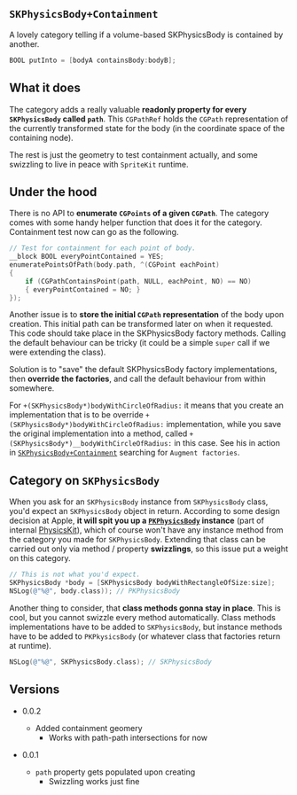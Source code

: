 `SKPhysicsBody+Containment`
---------------------------


A lovely category telling if a volume-based SKPhysicsBody is contained by another.


```Objective-C
BOOL putInto = [bodyA containsBody:bodyB];
```

What it does
------------

The category adds a really valuable **readonly property for every `SKPhysicsBody` called `path`**.
This `CGPathRef` holds the `CGPath` representation of the currently transformed state for the
body (in the coordinate space of the containing node).

The rest is just the geometry to test containment actually, and some swizzling to live in peace
with `SpriteKit` runtime.


Under the hood
--------------

There is no API to **enumerate `CGPoints` of a given `CGPath`**. The category comes with some handy
helper function that does it for the category. Containment test now can go as the following.

```Objective-C
// Test for containment for each point of body.
__block BOOL everyPointContained = YES;
enumeratePointsOfPath(body.path, ^(CGPoint eachPoint)
{
    if (CGPathContainsPoint(path, NULL, eachPoint, NO) == NO)
    { everyPointContained = NO; }
});
```

Another issue is to **store the initial `CGPath` representation** of the body upon creation. This initial
path can be transformed later on when it requested. This code should take place in the SKPhysicsBody
factory methods. Calling the default behaviour can be tricky (it could be a simple `super` call if we were
extending the class).

Solution is to "save" the default SKPhysicsBody factory implementations, then **override the factories**,
and call the default behaviour from within somewhere.

For `+(SKPhysicsBody*)bodyWithCircleOfRadius:` it means that you create an implementation that is to
be override `+(SKPhysicsBody*)bodyWithCircleOfRadius:` implementation, while you save the original
implementation into a method, called `+(SKPhysicsBody*)__bodyWithCircleOfRadius:` in this case. See 
his in action in [`SKPhysicsBody+Containment`][1] searching for `Augment factories`.


Category on `SKPhysicsBody`
---------------------------

When you ask for an `SKPhysicsBody` instance from `SKPhysicsBody` class, you'd expect an
`SKPhysicsBody` object in return. According to some design decision at Apple, **it will spit you
up a [`PKPhysicsBody`][1] instance** (part of internal [PhysicsKit][2]), which of course won't have
any instance method from the category you made for `SKPhysicsBody`. Extending that class can be
carried out only via method / property **swizzlings**, so this issue put a weight on this category.

```Objective-C
// This is not what you'd expect.
SKPhysicsBody *body = [SKPhysicsBody bodyWithRectangleOfSize:size];
NSLog(@"%@", body.class)); // PKPhysicsBody
```

Another thing to consider, that **class methods gonna stay in place**. This is cool, but you cannot
swizzle every method automatically. Class methods implementations have to be added to `SKPhysicsBody`,
but instance methods have to be added to `PKPkysicsBody` (or whatever class that factories return at
runtime).

```Objective-C
NSLog(@"%@", SKPhysicsBody.class); // SKPhysicsBody
```


Versions
---

* 0.0.2

    + Added containment geomery
        + Works with path-path intersections for now

* 0.0.1

    + `path` property gets populated upon creating
        + Swizzling works just fine
        
  [1]: https://github.com/JaviSoto/iOS7-Runtime-Headers/blob/master/PrivateFrameworks/PhysicsKit.framework/PKPhysicsBody.h
  [2]: https://github.com/EthanArbuckle/IOS-7-Headers/tree/master/PrivateFrameworks/PhysicsKit.framework
  [3]: https://github.com/eppz/labs-physicsBody/blob/master/PhysicsBody/SKPhysicsBody%2BContainment.m

